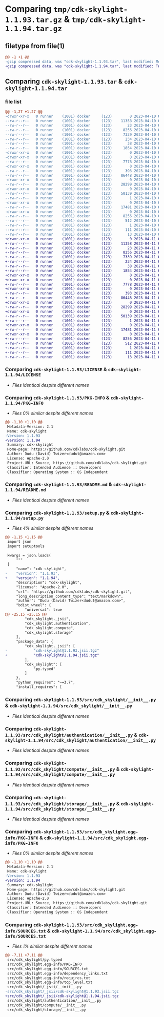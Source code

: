 # Comparing `tmp/cdk-skylight-1.1.93.tar.gz` & `tmp/cdk-skylight-1.1.94.tar.gz`

## filetype from file(1)

```diff
@@ -1 +1 @@
-gzip compressed data, was "cdk-skylight-1.1.93.tar", last modified: Mon Apr 10 00:13:43 2023, max compression
+gzip compressed data, was "cdk-skylight-1.1.94.tar", last modified: Tue Apr 11 00:14:23 2023, max compression
```

## Comparing `cdk-skylight-1.1.93.tar` & `cdk-skylight-1.1.94.tar`

### file list

```diff
@@ -1,27 +1,27 @@
-drwxr-xr-x   0 runner    (1001) docker     (123)        0 2023-04-10 00:13:43.153748 cdk-skylight-1.1.93/
--rw-r--r--   0 runner    (1001) docker     (123)    11358 2023-04-10 00:13:28.000000 cdk-skylight-1.1.93/LICENSE
--rw-r--r--   0 runner    (1001) docker     (123)       23 2023-04-10 00:13:28.000000 cdk-skylight-1.1.93/MANIFEST.in
--rw-r--r--   0 runner    (1001) docker     (123)     8256 2023-04-10 00:13:43.153748 cdk-skylight-1.1.93/PKG-INFO
--rw-r--r--   0 runner    (1001) docker     (123)     7339 2023-04-10 00:13:28.000000 cdk-skylight-1.1.93/README.md
--rw-r--r--   0 runner    (1001) docker     (123)      234 2023-04-10 00:13:28.000000 cdk-skylight-1.1.93/pyproject.toml
--rw-r--r--   0 runner    (1001) docker     (123)       38 2023-04-10 00:13:43.153748 cdk-skylight-1.1.93/setup.cfg
--rw-r--r--   0 runner    (1001) docker     (123)     1854 2023-04-10 00:13:28.000000 cdk-skylight-1.1.93/setup.py
-drwxr-xr-x   0 runner    (1001) docker     (123)        0 2023-04-10 00:13:43.153748 cdk-skylight-1.1.93/src/
-drwxr-xr-x   0 runner    (1001) docker     (123)        0 2023-04-10 00:13:43.153748 cdk-skylight-1.1.93/src/cdk_skylight/
--rw-r--r--   0 runner    (1001) docker     (123)     7778 2023-04-10 00:13:28.000000 cdk-skylight-1.1.93/src/cdk_skylight/__init__.py
-drwxr-xr-x   0 runner    (1001) docker     (123)        0 2023-04-10 00:13:43.153748 cdk-skylight-1.1.93/src/cdk_skylight/_jsii/
--rw-r--r--   0 runner    (1001) docker     (123)      393 2023-04-10 00:13:28.000000 cdk-skylight-1.1.93/src/cdk_skylight/_jsii/__init__.py
--rw-r--r--   0 runner    (1001) docker     (123)    86448 2023-04-10 00:13:28.000000 cdk-skylight-1.1.93/src/cdk_skylight/_jsii/cdk-skylight@1.1.93.jsii.tgz
-drwxr-xr-x   0 runner    (1001) docker     (123)        0 2023-04-10 00:13:43.153748 cdk-skylight-1.1.93/src/cdk_skylight/authentication/
--rw-r--r--   0 runner    (1001) docker     (123)    28299 2023-04-10 00:13:28.000000 cdk-skylight-1.1.93/src/cdk_skylight/authentication/__init__.py
-drwxr-xr-x   0 runner    (1001) docker     (123)        0 2023-04-10 00:13:43.153748 cdk-skylight-1.1.93/src/cdk_skylight/compute/
--rw-r--r--   0 runner    (1001) docker     (123)    50139 2023-04-10 00:13:28.000000 cdk-skylight-1.1.93/src/cdk_skylight/compute/__init__.py
--rw-r--r--   0 runner    (1001) docker     (123)        1 2023-04-10 00:13:28.000000 cdk-skylight-1.1.93/src/cdk_skylight/py.typed
-drwxr-xr-x   0 runner    (1001) docker     (123)        0 2023-04-10 00:13:43.153748 cdk-skylight-1.1.93/src/cdk_skylight/storage/
--rw-r--r--   0 runner    (1001) docker     (123)    17481 2023-04-10 00:13:28.000000 cdk-skylight-1.1.93/src/cdk_skylight/storage/__init__.py
-drwxr-xr-x   0 runner    (1001) docker     (123)        0 2023-04-10 00:13:43.153748 cdk-skylight-1.1.93/src/cdk_skylight.egg-info/
--rw-r--r--   0 runner    (1001) docker     (123)     8256 2023-04-10 00:13:43.000000 cdk-skylight-1.1.93/src/cdk_skylight.egg-info/PKG-INFO
--rw-r--r--   0 runner    (1001) docker     (123)      512 2023-04-10 00:13:43.000000 cdk-skylight-1.1.93/src/cdk_skylight.egg-info/SOURCES.txt
--rw-r--r--   0 runner    (1001) docker     (123)        1 2023-04-10 00:13:43.000000 cdk-skylight-1.1.93/src/cdk_skylight.egg-info/dependency_links.txt
--rw-r--r--   0 runner    (1001) docker     (123)      111 2023-04-10 00:13:43.000000 cdk-skylight-1.1.93/src/cdk_skylight.egg-info/requires.txt
--rw-r--r--   0 runner    (1001) docker     (123)       13 2023-04-10 00:13:43.000000 cdk-skylight-1.1.93/src/cdk_skylight.egg-info/top_level.txt
+drwxr-xr-x   0 runner    (1001) docker     (123)        0 2023-04-11 00:14:23.687357 cdk-skylight-1.1.94/
+-rw-r--r--   0 runner    (1001) docker     (123)    11358 2023-04-11 00:14:08.000000 cdk-skylight-1.1.94/LICENSE
+-rw-r--r--   0 runner    (1001) docker     (123)       23 2023-04-11 00:14:08.000000 cdk-skylight-1.1.94/MANIFEST.in
+-rw-r--r--   0 runner    (1001) docker     (123)     8256 2023-04-11 00:14:23.687357 cdk-skylight-1.1.94/PKG-INFO
+-rw-r--r--   0 runner    (1001) docker     (123)     7339 2023-04-11 00:14:08.000000 cdk-skylight-1.1.94/README.md
+-rw-r--r--   0 runner    (1001) docker     (123)      234 2023-04-11 00:14:08.000000 cdk-skylight-1.1.94/pyproject.toml
+-rw-r--r--   0 runner    (1001) docker     (123)       38 2023-04-11 00:14:23.687357 cdk-skylight-1.1.94/setup.cfg
+-rw-r--r--   0 runner    (1001) docker     (123)     1854 2023-04-11 00:14:08.000000 cdk-skylight-1.1.94/setup.py
+drwxr-xr-x   0 runner    (1001) docker     (123)        0 2023-04-11 00:14:23.687357 cdk-skylight-1.1.94/src/
+drwxr-xr-x   0 runner    (1001) docker     (123)        0 2023-04-11 00:14:23.687357 cdk-skylight-1.1.94/src/cdk_skylight/
+-rw-r--r--   0 runner    (1001) docker     (123)     7778 2023-04-11 00:14:08.000000 cdk-skylight-1.1.94/src/cdk_skylight/__init__.py
+drwxr-xr-x   0 runner    (1001) docker     (123)        0 2023-04-11 00:14:23.687357 cdk-skylight-1.1.94/src/cdk_skylight/_jsii/
+-rw-r--r--   0 runner    (1001) docker     (123)      393 2023-04-11 00:14:08.000000 cdk-skylight-1.1.94/src/cdk_skylight/_jsii/__init__.py
+-rw-r--r--   0 runner    (1001) docker     (123)    86448 2023-04-11 00:14:08.000000 cdk-skylight-1.1.94/src/cdk_skylight/_jsii/cdk-skylight@1.1.94.jsii.tgz
+drwxr-xr-x   0 runner    (1001) docker     (123)        0 2023-04-11 00:14:23.687357 cdk-skylight-1.1.94/src/cdk_skylight/authentication/
+-rw-r--r--   0 runner    (1001) docker     (123)    28299 2023-04-11 00:14:08.000000 cdk-skylight-1.1.94/src/cdk_skylight/authentication/__init__.py
+drwxr-xr-x   0 runner    (1001) docker     (123)        0 2023-04-11 00:14:23.687357 cdk-skylight-1.1.94/src/cdk_skylight/compute/
+-rw-r--r--   0 runner    (1001) docker     (123)    50139 2023-04-11 00:14:08.000000 cdk-skylight-1.1.94/src/cdk_skylight/compute/__init__.py
+-rw-r--r--   0 runner    (1001) docker     (123)        1 2023-04-11 00:14:08.000000 cdk-skylight-1.1.94/src/cdk_skylight/py.typed
+drwxr-xr-x   0 runner    (1001) docker     (123)        0 2023-04-11 00:14:23.687357 cdk-skylight-1.1.94/src/cdk_skylight/storage/
+-rw-r--r--   0 runner    (1001) docker     (123)    17481 2023-04-11 00:14:08.000000 cdk-skylight-1.1.94/src/cdk_skylight/storage/__init__.py
+drwxr-xr-x   0 runner    (1001) docker     (123)        0 2023-04-11 00:14:23.687357 cdk-skylight-1.1.94/src/cdk_skylight.egg-info/
+-rw-r--r--   0 runner    (1001) docker     (123)     8256 2023-04-11 00:14:23.000000 cdk-skylight-1.1.94/src/cdk_skylight.egg-info/PKG-INFO
+-rw-r--r--   0 runner    (1001) docker     (123)      512 2023-04-11 00:14:23.000000 cdk-skylight-1.1.94/src/cdk_skylight.egg-info/SOURCES.txt
+-rw-r--r--   0 runner    (1001) docker     (123)        1 2023-04-11 00:14:23.000000 cdk-skylight-1.1.94/src/cdk_skylight.egg-info/dependency_links.txt
+-rw-r--r--   0 runner    (1001) docker     (123)      111 2023-04-11 00:14:23.000000 cdk-skylight-1.1.94/src/cdk_skylight.egg-info/requires.txt
+-rw-r--r--   0 runner    (1001) docker     (123)       13 2023-04-11 00:14:23.000000 cdk-skylight-1.1.94/src/cdk_skylight.egg-info/top_level.txt
```

### Comparing `cdk-skylight-1.1.93/LICENSE` & `cdk-skylight-1.1.94/LICENSE`

 * *Files identical despite different names*

### Comparing `cdk-skylight-1.1.93/PKG-INFO` & `cdk-skylight-1.1.94/PKG-INFO`

 * *Files 0% similar despite different names*

```diff
@@ -1,10 +1,10 @@
 Metadata-Version: 2.1
 Name: cdk-skylight
-Version: 1.1.93
+Version: 1.1.94
 Summary: cdk-skylight
 Home-page: https://github.com/cdklabs/cdk-skylight.git
 Author: Dudu (David) Twizer<dudut@amazon.com>
 License: Apache-2.0
 Project-URL: Source, https://github.com/cdklabs/cdk-skylight.git
 Classifier: Intended Audience :: Developers
 Classifier: Operating System :: OS Independent
```

### Comparing `cdk-skylight-1.1.93/README.md` & `cdk-skylight-1.1.94/README.md`

 * *Files identical despite different names*

### Comparing `cdk-skylight-1.1.93/setup.py` & `cdk-skylight-1.1.94/setup.py`

 * *Files 4% similar despite different names*

```diff
@@ -1,15 +1,15 @@
 import json
 import setuptools
 
 kwargs = json.loads(
     """
 {
     "name": "cdk-skylight",
-    "version": "1.1.93",
+    "version": "1.1.94",
     "description": "cdk-skylight",
     "license": "Apache-2.0",
     "url": "https://github.com/cdklabs/cdk-skylight.git",
     "long_description_content_type": "text/markdown",
     "author": "Dudu (David) Twizer<dudut@amazon.com>",
     "bdist_wheel": {
         "universal": true
@@ -25,15 +25,15 @@
         "cdk_skylight._jsii",
         "cdk_skylight.authentication",
         "cdk_skylight.compute",
         "cdk_skylight.storage"
     ],
     "package_data": {
         "cdk_skylight._jsii": [
-            "cdk-skylight@1.1.93.jsii.tgz"
+            "cdk-skylight@1.1.94.jsii.tgz"
         ],
         "cdk_skylight": [
             "py.typed"
         ]
     },
     "python_requires": "~=3.7",
     "install_requires": [
```

### Comparing `cdk-skylight-1.1.93/src/cdk_skylight/__init__.py` & `cdk-skylight-1.1.94/src/cdk_skylight/__init__.py`

 * *Files identical despite different names*

### Comparing `cdk-skylight-1.1.93/src/cdk_skylight/authentication/__init__.py` & `cdk-skylight-1.1.94/src/cdk_skylight/authentication/__init__.py`

 * *Files identical despite different names*

### Comparing `cdk-skylight-1.1.93/src/cdk_skylight/compute/__init__.py` & `cdk-skylight-1.1.94/src/cdk_skylight/compute/__init__.py`

 * *Files identical despite different names*

### Comparing `cdk-skylight-1.1.93/src/cdk_skylight/storage/__init__.py` & `cdk-skylight-1.1.94/src/cdk_skylight/storage/__init__.py`

 * *Files identical despite different names*

### Comparing `cdk-skylight-1.1.93/src/cdk_skylight.egg-info/PKG-INFO` & `cdk-skylight-1.1.94/src/cdk_skylight.egg-info/PKG-INFO`

 * *Files 0% similar despite different names*

```diff
@@ -1,10 +1,10 @@
 Metadata-Version: 2.1
 Name: cdk-skylight
-Version: 1.1.93
+Version: 1.1.94
 Summary: cdk-skylight
 Home-page: https://github.com/cdklabs/cdk-skylight.git
 Author: Dudu (David) Twizer<dudut@amazon.com>
 License: Apache-2.0
 Project-URL: Source, https://github.com/cdklabs/cdk-skylight.git
 Classifier: Intended Audience :: Developers
 Classifier: Operating System :: OS Independent
```

### Comparing `cdk-skylight-1.1.93/src/cdk_skylight.egg-info/SOURCES.txt` & `cdk-skylight-1.1.94/src/cdk_skylight.egg-info/SOURCES.txt`

 * *Files 1% similar despite different names*

```diff
@@ -7,11 +7,11 @@
 src/cdk_skylight/py.typed
 src/cdk_skylight.egg-info/PKG-INFO
 src/cdk_skylight.egg-info/SOURCES.txt
 src/cdk_skylight.egg-info/dependency_links.txt
 src/cdk_skylight.egg-info/requires.txt
 src/cdk_skylight.egg-info/top_level.txt
 src/cdk_skylight/_jsii/__init__.py
-src/cdk_skylight/_jsii/cdk-skylight@1.1.93.jsii.tgz
+src/cdk_skylight/_jsii/cdk-skylight@1.1.94.jsii.tgz
 src/cdk_skylight/authentication/__init__.py
 src/cdk_skylight/compute/__init__.py
 src/cdk_skylight/storage/__init__.py
```

